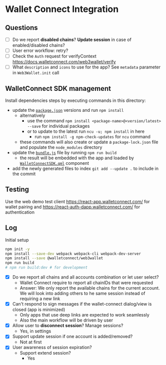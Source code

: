 # Wallet Connect Integration

## Questions

- [ ] Do we report **disabled chains**? **Update session** in case of enabled/disabled chains?
- [ ] User error workflow: retry?
- [ ] Check the `Auth` request for verifyContext <https://docs.walletconnect.com/web3wallet/verify>
- [ ] What `description` and `icons` to use for the app? See `metadata` parameter in `Web3Wallet.init` call

## WalletConnect SDK management

Install dependencies steps by executing commands in this directory:

- update the [`package.json`](./package.json) versions and run `npm install`
  - alternatively
    - use the command `npm install <package-name>@<version/latest> --save` for individual packages
    - or to update to the latest run `ncu -u; npm install` in here
      - run `npm install -g npm-check-updates` for `ncu` command
  - these commands will also create or update a `package-lock.json` file and populate the `node_modules` directory
- update the [`bundle.js`](./generated/bundle.js) file by running `npm run build`
  - the result will be embedded with the app and loaded by [`WalletConnectSDK.qml`](../WalletConnectSDK.qml) component
- add the newly generated files to index `git add --update .` to include in the commit

## Testing

Use the web demo test client https://react-app.walletconnect.com/ for wallet pairing and https://react-auth-dapp.walletconnect.com/ for authentication

## Log

Initial setup

```sh
npm init -y
npm install --save-dev webpack webpack-cli webpack-dev-server
npm install --save @walletconnect/web3wallet
npm run build
# npm run build:dev # for development
```

- [x] Do we report all chains and all accounts combination or let user select?
  - Wallet Connect require to report all chainIDs that were requested
  - Answer: We only report the available chains for the current account. We will look into adding others to he same session instead of requiring a new link
- [x] Can't respond to sign messages if the wallet-connect dialog/view is closed (app is minimized)
  - Only apps that use deep links are expected to work seamlessly
  - Also the main workflow will be driven by user
- [x] Allow user to **disconnect session**? Manage sessions?
  - Yes, in settings
- [x] Support update session if one account is added/removed?
  - Not at first
- [X] User awareness of session expiration?
  - Support extend session?
    - Yes
